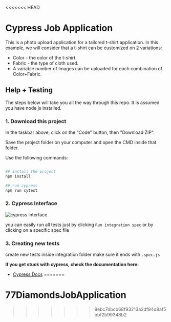 <<<<<<< HEAD
# Cypress Job Application

This is a photo upload application for a tailored t-shirt application. In this example, we will consider that a t-shirt can be customized on 2 variations:
* Color - the color of the t-shirt.
* Fabric - the type of cloth used.
* A variable number of Images can be uploaded for each combination of Color+Fabric.


## Help + Testing

The steps below will take you all the way through this repo. It is assumed you have node js installed.


### 1. Download this project

In the taskbar above, click on the "Code" button, then "Download ZIP".

Save the project folder on your computer and open the CMD inside that folder. 

Use the following commands:

```bash

## install the project
npm install

## run cypress
npm run cytest
```

### 2. Cypress Interface

![cypress interface](images/cypress.png)

you can easily run all tests just by clicking `Run integration spec` or by clicking on a specific spec file

### 3. Creating new tests

create new tests inside integration folder make sure it ends with `.spec.js`

**If you get stuck with cypress, check the documentation here:**

* [Cypress Docs](https://on.cypress.io)
=======
# 77DiamondsJobApplication
>>>>>>> 9ebc7dbcb68f93213a2df94d8af5bbf2b99348b2
